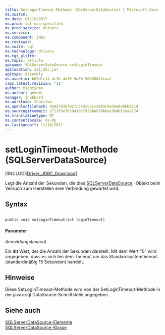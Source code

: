 ```yaml
---
title: SetLoginTimeout-Methode (SQLServerDataSource) | Microsoft Docs
ms.custom: 
ms.date: 01/19/2017
ms.prod: sql-non-specified
ms.prod_service: drivers
ms.service: 
ms.component: jdbc
ms.reviewer: 
ms.suite: sql
ms.technology: drivers
ms.tgt_pltfrm: 
ms.topic: article
apiname: SQLServerDataSource.setLoginTimeout
apilocation: sqljdbc.jar
apitype: Assembly
ms.assetid: b63d1cf4-dc1b-4e35-9a56-50436642eaaf
caps.latest.revision: "11"
author: MightyPen
ms.author: genemi
manager: jhubbard
ms.workload: Inactive
ms.openlocfilehash: 4a65f835792fc342cbbcc3803c9a3be6d0bb9214
ms.sourcegitcommit: 2713f8e7b504101f9298a0706bacd84bf2eaa174
ms.translationtype: MT
ms.contentlocale: de-DE
ms.lasthandoff: 11/18/2017
---
```

# <a name="setlogintimeout-method-sqlserverdatasource"></a>setLoginTimeout-Methode (SQLServerDataSource)
[!INCLUDE[Driver_JDBC_Download](../../../includes/driver_jdbc_download.md)]

  Legt die Anzahl der Sekunden, die dies [SQLServerDataSource](../../../connect/jdbc/reference/sqlserverdatasource-class.md) -Objekt beim Versuch zum Herstellen eine Verbindung gewartet wird.  
  
## <a name="syntax"></a>Syntax  
  
```  
  
public void setLoginTimeout(int loginTimeout)  
```  
  
#### <a name="parameters"></a>Parameter  
 *Anmeldungstimeout*  
  
 Ein **Int** Wert, der die Anzahl der Sekunden darstellt. Mit dem Wert "0" wird angegeben, dass es sich bei dem Timeout um das Standardsystemtimeout (standardmäßig 15 Sekunden) handelt.  
  
## <a name="remarks"></a>Hinweise  
 Diese SetLoginTimeout-Methode wird von der SetLoginTimeout-Methode in der javax.sql.DataSource-Schnittstelle angegeben.  
  
## <a name="see-also"></a>Siehe auch  
 [SQLServerDataSource-Elemente](../../../connect/jdbc/reference/sqlserverdatasource-members.md)   
 [SQLServerDataSource-Klasse](../../../connect/jdbc/reference/sqlserverdatasource-class.md)  
  
  
